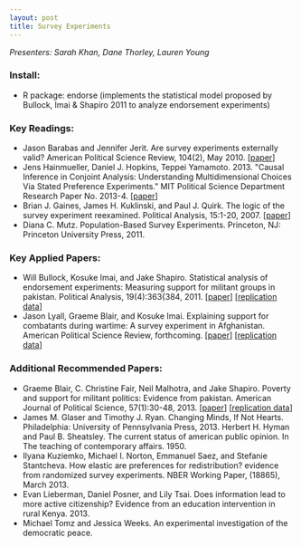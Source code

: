 ```yaml
---
layout: post
title: Survey Experiments
---
```


*Presenters: Sarah Khan, Dane Thorley, Lauren Young*

### Install:

- R package: endorse (implements the statistical model proposed by Bullock, Imai & Shapiro 2011 to analyze endorsement experiments)

### Key Readings:

- Jason Barabas and Jennifer Jerit. Are survey experiments externally valid? American Political Science Review, 104(2), May 2010. [[paper](http://sites.duke.edu/niou/files/2012/04/BarabasJerit_APSR_2010.pdf)]
- Jens Hainmueller, Daniel J. Hopkins, Teppei Yamamoto. 2013. "Causal Inference in Conjoint Analysis: Understanding Multidimensional Choices Via Stated Preference Experiments." MIT Political Science Department Research Paper No. 2013-4. [[paper](http://papers.ssrn.com/sol3/papers.cfm?abstract_id=2231687)]
- Brian J. Gaines, James H. Kuklinski, and Paul J. Quirk. The logic of the survey experiment reexamined. Political Analysis, 15:1-20, 2007. [[paper](http://www.uky.edu/AS/PoliSci/Peffley/pdf/Gaines%20Kuklinski%202006%20Pol%20Analysis%20The%20Logic%20of%20the%20Survey%20Experiment%20Reexamined.pdf)]
- Diana C. Mutz. Population-Based Survey Experiments. Princeton, NJ: Princeton University Press, 2011.

### Key Applied Papers:

- Will Bullock, Kosuke Imai, and Jake Shapiro. Statistical analysis of endorsement experiments: Measuring support for militant groups in pakistan. Political Analysis, 19(4):363{384, 2011. [[paper](http://imai.princeton.edu/research/files/support.pdf)] [[replication data](http://thedata.harvard.edu/dvn/dv/imai/faces/study/StudyPage.xhtml?globalId=hdl:%201902.1/14840&studyListingIndex=0_09205ef3c481056f79eabf0bcb05)]
- Jason Lyall, Graeme Blair, and Kosuke Imai. Explaining support for combatants during wartime: A survey experiment in Afghanistan. American Political Science Review, forthcoming. [[paper](http://imai.princeton.edu/research/files/comp.pdf)] [[replication data](http://thedata.harvard.edu/dvn/dv/imai/faces/study/StudyPage.xhtml?globalId=hdl:%201902.1/21243&studyListingIndex=0_09205ef3c481056f79eabf0bcb05)]

### Additional Recommended Papers:

- Graeme Blair, C. Christine Fair, Neil Malhotra, and Jake Shapiro. Poverty and support for militant politics: Evidence from pakistan. American Journal of Political Science, 57(1):30-48, 2013. [[paper](http://www.princeton.edu/~jns/publications/BFMS_2012_Poverty_Militancy_Pakistan_AJPS.pdf)] [[replication data](http://thedata.harvard.edu/dvn/dv/ajps/faces/study/StudyPage.xhtml;jsessionid=7106471ced6f966099b09aae55de?%20globalId=hdl:1902.1/17042&studyListingIndex=6_7106471ced6f966099b09aae55de)]
- James M. Glaser and Timothy J. Ryan. Changing Minds, If Not Hearts. Philadelphia: University of Pennsylvania Press, 2013.
Herbert H. Hyman and Paul B. Sheatsley. The current status of american public opinion. In The teaching of contemporary affairs. 1950.
- Ilyana Kuziemko, Michael I. Norton, Emmanuel Saez, and Stefanie Stantcheva. How elastic are preferences for redistribution? evidence from randomized survey experiments. NBER Working Paper, (18865), March 2013.
- Evan Lieberman, Daniel Posner, and Lily Tsai. Does information lead to more active citizenship? Evidence from an education intervention in rural Kenya. 2013.
- Michael Tomz and Jessica Weeks. An experimental investigation of the democratic peace.